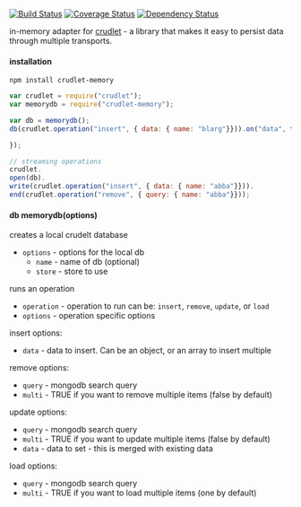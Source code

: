 [![Build Status](https://travis-ci.org/mojo-js/crudlet-memory.svg)](https://travis-ci.org/mojo-js/crudlet-memory) [![Coverage Status](https://coveralls.io/repos/mojo-js/crudlet-memory/badge.svg?branch=master)](https://coveralls.io/r/mojo-js/crudlet-memory?branch=master) [![Dependency Status](https://david-dm.org/mojo-js/crudlet-memory.svg)](https://david-dm.org/mojo-js/crudlet-memory)

in-memory adapter for [crudlet](https://github.com/mojo-js/crudlet.js) - a library that makes it easy to persist data through multiple transports.

#### installation

```
npm install crudlet-memory
```

```javascript
var crudlet = require("crudlet");
var memorydb = require("crudlet-memory");

var db = memorydb();
db(crudlet.operation("insert", { data: { name: "blarg"}})).on("data", function() {

});

// streaming operations
crudlet.
open(db).
write(crudlet.operation("insert", { data: { name: "abba"}})).
end(crudlet.operation("remove", { query: { name: "abba"}}));
```

#### db memorydb(options)

creates a local crudelt database

- `options` - options for the local db
  - `name` - name of db (optional)
  - `store` - store to use

runs an operation

- `operation` - operation to run can be: `insert`, `remove`, `update`, or `load`
- `options` - operation specific options

insert options:

- `data` - data to insert. Can be an object, or an array to insert multiple

remove options:

- `query` - mongodb search query
- `multi` - TRUE if you want to remove multiple items (false by default)

update options:

- `query` - mongodb search query
- `multi` - TRUE if you want to update multiple items (false by default)
- `data` - data to set - this is merged with existing data

load options:

- `query` - mongodb search query
- `multi` - TRUE if you want to load multiple items (one by default)
